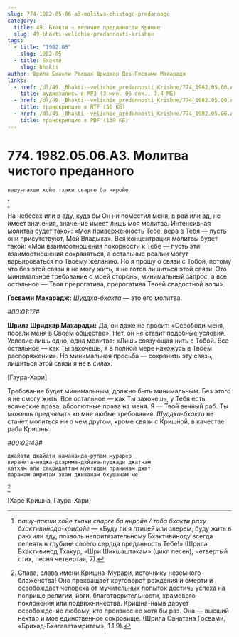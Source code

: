 ```yaml
---
slug: 774-1982-05-06-a3-molitva-chistogo-predannogo
category:
  title: 49. Бхакти — величие преданности Кришне
  slug: 49-bhakti-velichie-predannosti-krishne
tags:
  - title: "1982.05"
    slug: 1982-05
  - title: Бхакти
    slug: bhakti
author: Шрила Бхакти Ракшак Шридхар Дев-Госвами Махарадж
links:
  - href: /dl/49._Bhakti--velichie_predannosti_Krishne/774_1982.05.06.A3_SridharMj_Molitva_chistogo_predannogo.mp3
    title: аудиозапись в MP3 (3 мин. 06 сек., 3,4 МБ)
  - href: /dl/49._Bhakti--velichie_predannosti_Krishne/774_1982.05.06.A3_SridharMj_Molitva_chistogo_predannogo.rtf
    title: транскрипцию в RTF (56 КБ)
  - href: /dl/49._Bhakti--velichie_predannosti_Krishne/774_1982.05.06.A3_SridharMj_Molitva_chistogo_predannogo.pdf
    title: транскрипцию в PDF (139 КБ)
---
```


# 774. 1982.05.06.A3. Молитва чистого преданного

    пашу-пакши хойе тхаки сварге ба ниройе
[^_ftn1]

На небесах или в аду, куда бы Он ни поместил меня, в рай или ад, не имеет значения, значение имеет лишь моя молитва. Интенсивная молитва будет такой: «Моя приверженность Тебе, вера в Тебя — пусть они присутствуют, Мой Владыка». Вся концентрация молитвы будет такой: «Мои взаимоотношения покорности к Тебе — пусть эти взаимоотношения сохраняться, а остальные реалии могут варьироваться по Твоему желанию. Но я прошу о связи с Тобой, потому что без этой связи я не могу жить, я не готов лишиться этой связи. Это минимальное требование с моей стороны, минимальный запрос, а все остальное — Твоя прерогатива, прерогатива Твоей сладостной воли».

**Госвами Махарадж:** *Шуддха-бхакта* — это его молитва.

*#00:01:12#*

**Шрила Шридхар Махарадж:** Да, он даже не просит: «Освободи меня, посели меня в Своем обществе». Нет, он не ставит подобные условия. Условие лишь одно, одна молитва: «Лишь связующая нить с Тобой. Все остальное — как Ты захочешь, я в полной мере нахожусь в Твоем распоряжении». Но минимальная просьба — сохранить эту связь, лишиться этой связи я не в силах.

[Гаура-Хари]

Требование будет минимальным, должно быть минимальным. Без этого я не смогу жить. Все остальное — как Ты захочешь, у Тебя есть всяческие права, абсолютные права на меня. Я — Твой вечный раб. Ты можешь предъявить ко мне любые требования. *Шуддха-бхакта* не станет молиться ни о чем другом, кроме связи с Кришной, в качестве раба Кришны.

*#00:02:43#*

    джайати джайати намананда-рупам мурарер
    вирамита-ниджа-дхармма-дхйана-пуджади джатнам
    катхам апи сакридаттам муктидам пранинам джат
    парамам амритам экам дживанам бхушанам ме
[^_ftn2]

[Харе Кришна, Гаура-Хари]



[^_ftn1]: *пашу-пакши хойе тхаки сварге ба ниройе / таба бхакти раху бхактивинода-хридойе* — «Буду ли я птицей или зверем, буду жить в раю или аду, позволь непритязательному Бхактивиноду всегда лелеять в глубине своего сердца преданность Тебе!» (Шрила Бхактивинод Тхакур, «Шри Шикшаштакам» (цикл песен), четвертый стих, песня четвертая, 7).

[^_ftn2]: Слава, слава имени Кришна-Мурари, источнику неземного блаженства! Оно прекращает круговорот рождения и смерти и освобождает человека от мучительных попыток достичь успеха на поприще религии, йоги, благотворительности, храмового поклонения или подвижничества. Кришна-нама дарует освобождение любому, кто произнес ее хотя бы раз. Она — высший нектар и мое единственное сокровище. (Шрила Санатана Госвами, «Брихад-Бхагаватамритам», 1.1.9).

